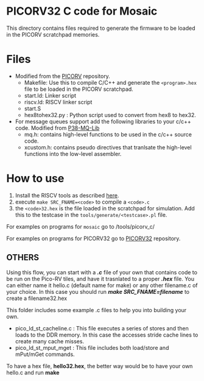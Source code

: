 # PICORV32 C code for Mosaic

This directory contains files required to generate the firmware to be loaded in the PICORV scratchpad memories.

# Files

- Modified from the [PICORV](https://github.com/YosysHQ/picorv32) repository. 
  - Makefile: Use this to compile C/C++ and generate the `<program>.hex` file to be loaded in the PICORV scratchpad.             
  - start.ld: Linker script
  - riscv.ld: RISCV linker script
  - start.S
  - hex8tohex32.py : Python script used to convert from hex8 to hex32.  
- For message queues support add the following libraries to your c/c++ code. Modified from [P38-MQ-Lib](https://github.com/anabutko/P38-MQ-Lib)
  - mq.h: contains high-level functions to be used in the c/c++ source code.
  - xcustom.h: contains pseudo directives that tranlsate the high-level functions into the low-level assembler.              

# How to use

1. Install the RISCV tools as described [here](https://github.com/YosysHQ/picorv32).
3. execute `make SRC_FNAME=<code>` to compile a `<code>.c`
4. the `<code>32.hex` is the file loaded in the scratchpad for simulation. Add this to the testcase in the `tools/generate/<testcase>.pl` file.


For examples on programs for `mosaic` go to /tools/picorv_c/

For examples on programs for PICORV32 go to [PICORV32](https://github.com/YosysHQ/picorv32) repository.

## OTHERS

Using this flow, you can start with a ***.c*** file of your own that contains code to be run on the Pico-RV tiles, and have it trasnlated to a proper ***.hex*** file. 
You can either name it hello.c (default name for make) or any other filename.c of your choice. In this case you should run ***make SRC_FNAME=filename*** to create a filename32.hex

This folder includes some example .c files to help you into building your own. 
* pico\_ld\_st\_cacheline.c : This file executes a series of stores and then loads to the DDR memory. In this case the accesses stride cache lines to create many cache misses. 
* pico\_ld\_st\_mput\_mget  : This file includes both load/store and mPut/mGet commands.

To have a hex file, **hello32.hex**, the better way would be to have your own hello.c and run **make**
